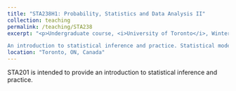 ```yaml
---
title: "STA238H1: Probability, Statistics and Data Analysis II"
collection: teaching
permalink: /teaching/STA238
excerpt: "<p>Undergraduate course, <i>University of Toronto</i>, Winter 2025 </p>

An introduction to statistical inference and practice. Statistical models and parameters, estimators of parameters and their statistical properties, methods of estimation, confidence intervals, hypothesis testing, likelihood function, the linear model. Use of statistical computation for data analysis and simulation."
location: "Toronto, ON, Canada"
---
```


STA201 is intended to provide an introduction to statistical inference and practice.
